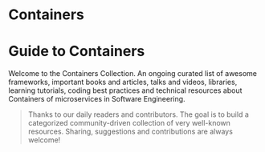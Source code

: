 # Containers

# Guide to Containers
Welcome to the Containers Collection. An ongoing curated list of awesome frameworks, important books and articles, talks and videos, libraries, learning tutorials, coding best practices and technical resources about Containers of microservices in Software Engineering.
> Thanks to our daily readers and contributors. The goal is to build a categorized community-driven collection of very well-known resources. Sharing, suggestions and contributions are always welcome!
